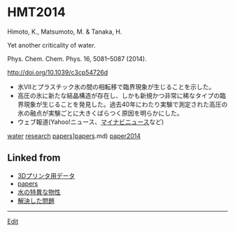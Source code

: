 # HMT2014

Himoto, K., Matsumoto, M. & Tanaka, H.

Yet another criticality of water.

Phys. Chem. Chem. Phys. 16, 5081–5087 (2014).

http://doi.org/10.1039/c3cp54726d


* 氷VIIとプラスチック氷の間の相転移で臨界現象が生じることを示した。
* 高圧の氷に新たな結晶構造が存在し、しかも新規かつ非常に稀なタイプの臨界現象が生じることを発見した。過去40年にわたり実験で測定された高圧の氷の融点が実験ごとに大きくばらつく原因を明らかにした。
* ウェブ報道(Yahoo!ニュース、[マイナビニュース](https://news.mynavi.jp/article/20140214-a201/)など)

[](https://www.youtube.com/watch?v=hiTjZ1uMYXk)



[water](water.md) [research](research.md) [papers](papers.md)][papers](papers.md).md) [paper2014](paper2014.md)



## Linked from

* [3Dプリンタ用データ](3Dプリンタ用データ.md)
* [papers](papers.md)
* [水の特異な物性](水の特異な物性.md)
* [解決した問題](解決した問題.md)


----
[Edit](https://github.com/vitroid/vitroid.github.io/edit/master/MD/HMT2014.md)

